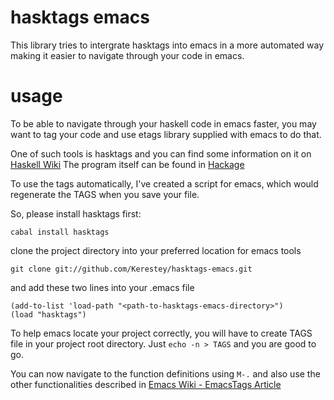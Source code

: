 # hasktags emacs

  This library tries to intergrate hasktags into emacs in a more automated way making it easier to navigate through your code in emacs.

# usage

  To be able to navigate through your haskell code in emacs faster, you may want to tag your code and use etags library supplied with emacs to do that.

  One of such tools is hasktags and you can find some information on it on [Haskell Wiki](http://www.haskell.org/haskellwiki/Hasktags#Haskell_tag_generators)
  The program itself can be found in [Hackage](http://hackage.haskell.org/package/hasktags)

  To use the tags automatically, I've created a script for emacs, which would regenerate the TAGS when you save your file.

  So, please install hasktags first:

    cabal install hasktags

  clone the project directory into your preferred location for emacs tools

    git clone git://github.com/Kerestey/hasktags-emacs.git

  and add these two lines into your .emacs file

    (add-to-list 'load-path "<path-to-hasktags-emacs-directory>")
    (load "hasktags")

  
  To help emacs locate your project correctly, you will have to create TAGS file in your project root directory.
  Just `echo -n > TAGS` and you are good to go.

  You can now navigate to the function definitions using `M-.` and also use the other functionalities described in [Emacs Wiki - EmacsTags Article](http://www.emacswiki.org/emacs/EmacsTags)